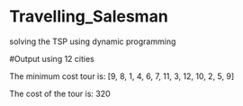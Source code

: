 # Travelling_Salesman
solving the TSP using dynamic programming





#Output using 12 cities




The minimum cost tour is:  [9, 8, 1, 4, 6, 7, 11, 3, 12, 10, 2, 5, 9]

The cost of the tour is:  320

